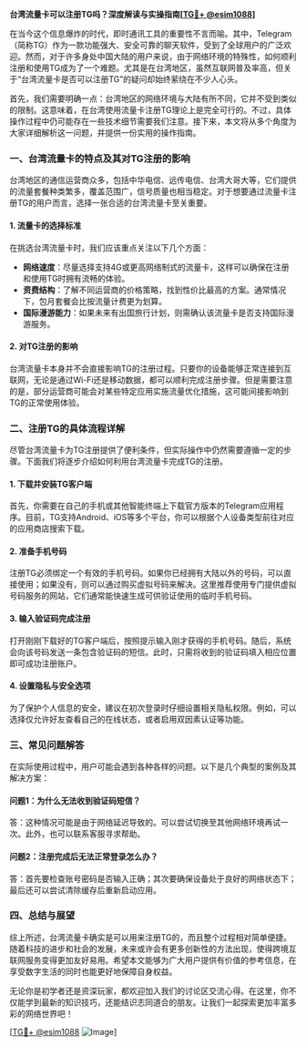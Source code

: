 **台湾流量卡可以注册TG吗？深度解读与实操指南[[TG💪+ @esim1088](https://t.me/s/esim1088)]**

在当今这个信息爆炸的时代，即时通讯工具的重要性不言而喻。其中，Telegram（简称TG）作为一款功能强大、安全可靠的聊天软件，受到了全球用户的广泛欢迎。然而，对于许多身处中国大陆的用户来说，由于网络环境的特殊性，如何顺利注册和使用TG成为了一个难题。尤其是在台湾地区，虽然互联网普及率高，但关于“台湾流量卡是否可以注册TG”的疑问却始终萦绕在不少人心头。

首先，我们需要明确一点：台湾地区的网络环境与大陆有所不同，它并不受到类似的限制。这意味着，在台湾使用流量卡注册TG理论上是完全可行的。不过，具体操作过程中仍可能存在一些技术细节需要我们注意。接下来，本文将从多个角度为大家详细解析这一问题，并提供一份实用的操作指南。

### **一、台湾流量卡的特点及其对TG注册的影响**

台湾地区的通信运营商众多，包括中华电信、远传电信、台湾大哥大等，它们提供的流量套餐种类繁多，覆盖范围广，信号质量也相当稳定。对于想要通过流量卡注册TG的用户而言，选择一张合适的台湾流量卡至关重要。

#### **1. 流量卡的选择标准**
在挑选台湾流量卡时，我们应该重点关注以下几个方面：
- **网络速度**：尽量选择支持4G或更高网络制式的流量卡，这样可以确保在注册和使用TG时拥有流畅的体验。
- **资费结构**：了解不同运营商的价格策略，找到性价比最高的方案。通常情况下，包月套餐会比按流量计费更为划算。
- **国际漫游能力**：如果未来有出国旅行计划，则需确认该流量卡是否支持国际漫游服务。

#### **2. 对TG注册的影响**
台湾流量卡本身并不会直接影响TG的注册过程。只要你的设备能够正常连接到互联网，无论是通过Wi-Fi还是移动数据，都可以顺利完成注册步骤。但是需要注意的是，部分运营商可能会对某些特定应用实施流量优化措施，这可能间接影响到TG的正常使用体验。

### **二、注册TG的具体流程详解**

尽管台湾流量卡为TG注册提供了便利条件，但实际操作中仍然需要遵循一定的步骤。下面我们将逐步介绍如何利用台湾流量卡完成TG的注册。

#### **1. 下载并安装TG客户端**
首先，你需要在自己的手机或其他智能终端上下载官方版本的Telegram应用程序。目前，TG支持Android、iOS等多个平台，你可以根据个人设备类型前往对应的应用商店搜索下载。

#### **2. 准备手机号码**
注册TG必须绑定一个有效的手机号码。如果你已经拥有大陆以外的号码，可以直接使用；如果没有，则可以通过购买虚拟号码来解决。这里推荐使用专门提供虚拟号码服务的网站，它们通常能快速生成可供验证使用的临时手机号码。

#### **3. 输入验证码完成注册**
打开刚刚下载好的TG客户端后，按照提示输入刚才获得的手机号码。随后，系统会向该号码发送一条包含验证码的短信。此时，只需将收到的验证码填入相应位置即可成功注册账户。

#### **4. 设置隐私与安全选项**
为了保护个人信息的安全，建议在初次登录时仔细设置相关隐私权限。例如，可以选择仅允许好友查看自己的在线状态，或者启用双因素认证等功能。

### **三、常见问题解答**

在实际使用过程中，用户可能会遇到各种各样的问题。以下是几个典型的案例及其解决方案：

#### **问题1：为什么无法收到验证码短信？**
答：这种情况可能是由于网络延迟导致的。可以尝试切换至其他网络环境再试一次。此外，也可以联系客服寻求帮助。

#### **问题2：注册完成后无法正常登录怎么办？**
答：首先要检查账号密码是否输入正确；其次要确保设备处于良好的网络状态下；最后还可以尝试清除缓存后重新启动应用。

### **四、总结与展望**

综上所述，台湾流量卡确实是可以用来注册TG的，而且整个过程相对简单便捷。随着科技的进步和社会的发展，未来或许会有更多创新性的方法出现，使得跨境互联网服务变得更加友好易用。希望本文能够为广大用户提供有价值的参考信息，在享受数字生活的同时也能更好地保障自身权益。

无论你是初学者还是资深玩家，都欢迎加入我们的讨论区交流心得。在这里，你不仅能学到最新的知识技巧，还能结识志同道合的朋友。让我们一起探索更加丰富多彩的网络世界吧！

[[TG💪+ @esim1088](https://t.me/s/esim1088) ![Image](https://i.postimg.cc/4NQfJmqS/Snipaste-2025-05-13-00-14-12.png)]